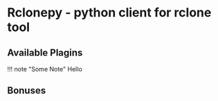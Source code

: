 # Rclonepy - python client for rclone tool

## Available Plagins

!!! note "Some Note"
    Hello

## Bonuses

